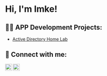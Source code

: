 <h1>Hi, I'm Imke! </h1>

<h2>👨‍💻 APP Development Projects:</h2>

  - [Active Directory Home Lab](https://github.com/joshmadakor1/Algorithms-Practice)


<h2> 🤳 Connect with me:</h2>

[<img align="left" alt="Imke Van Houtven| LinkedIn" width="22px" src="https://cdn.jsdelivr.net/npm/simple-icons@v3/icons/linkedin.svg" />][linkedin]
[<img align="left" alt="Imke_VanHoutven | Instagram" width="22px" src="https://cdn.jsdelivr.net/npm/simple-icons@v3/icons/instagram.svg" />][instagram]

[instagram]: https://www.instagram.com/imke_vanhoutven/
[linkedin]: https://linkedin.com/in/Imkevanhoutven

<!--
**joshmadakor1/joshmadakor1** is a ✨ _special_ ✨ repository because its `README.md` (this file) appears on your GitHub profile.

Here are some ideas to get you started:

- 🔭 I’m currently working on ...
- 🌱 I’m currently learning ...
- 👯 I’m looking to collaborate on ...
- 🤔 I’m looking for help with ...
- 💬 Ask me about ...
- 📫 How to reach me: ...
- 😄 Pronouns: ...
- ⚡ Fun fact: ...
-->
